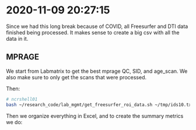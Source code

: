 # 2020-11-09 20:27:15

Since we had this long break because of COVID, all Freesurfer and DTI data
finished being processed. It makes sense to create a big csv with all the data
in it.

## MPRAGE

We start from Labmatrix to get the best mprage QC, SID, and age_scan. We also
make sure to only get the scans that were processed.

Then:

```bash
# ncrshell01
bash ~/research_code/lab_mgmt/get_freesurfer_roi_data.sh ~/tmp/ids10.txt
```

Then we organize everything in Excel, and to create the summary metrics we do:

